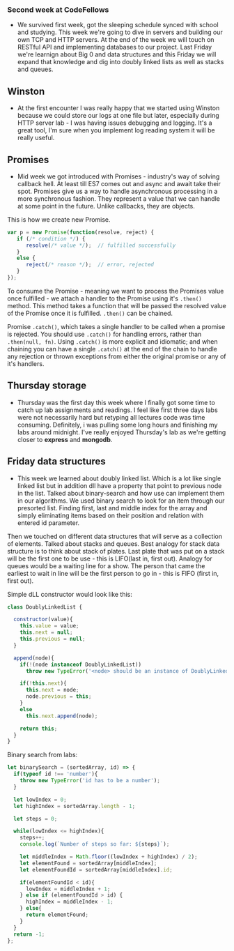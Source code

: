 ### Second week at CodeFellows

* We survived first week, got the sleeping schedule synced with school and studying. This week we're going to dive in servers and building our own TCP and HTTP servers. At the end of the week we will touch on RESTful API and implementing databases to our project. Last Friday we're learnign about Big 0 and data structures and this Friday we will expand that knowledge and dig into doubly linked lists as well as stacks and queues.

## Winston

* At the first encounter I was really happy that we started using Winston because we could store our logs at one file but later, especially during HTTP server lab - I was having issues debugging and logging. It's a great tool, I'm sure when you implement log reading system it will be really useful.

## Promises

* Mid week we got introduced with Promises - industry's way of solving callback hell. At least till ES7 comes out and async and await take their spot. Promises give us a way to handle asynchronous processing in a more synchronous fashion. They represent a value that we can handle at some point in the future. Unlike callbacks, they are objects.

This is how we create new Promise.

  ``` JavaScript
  var p = new Promise(function(resolve, reject) {  
     if (/* condition */) {
        resolve(/* value */);  // fulfilled successfully
     }
     else {
        reject(/* reason */);  // error, rejected
     }
  });
  ```
To consume the Promise - meaning we want to process the Promises value once fulfilled - we attach a handler to the Promise using it's `.then()` method. This method takes a function that will be passed the resolved value of the Promise once it is fulfilled. `.then()` can be chained.

Promise `.catch()`, which takes a single handler to be called when a promise is rejected. You should use `.catch()` for handling errors, rather than `.then(null, fn)`. Using `.catch()` is more explicit and idiomatic; and when chaining you can have a single `.catch()` at the end of the chain to handle any rejection or thrown exceptions from either the original promise or any of it's handlers.

## Thursday storage

* Thursday was the first day this week where I finally got some time to catch up lab assignments and readings. I feel like first three days labs were not necessarily hard but retyping all lectures code was time consuming. Definitely, i was pulling some long hours and finishing my labs around midnight. I've really enjoyed Thursday's lab as we're getting closer to **express** and **mongodb**.

## Friday data structures

* This week we learned about doubly linked list. Which is a lot like single linked list but in addition dll have a property that point to previous node in the list. Talked about binary-search and how use can implement them in our algorithms. We used binary search to look for an item through our presorted list. Finding first, last and middle index for the array and simply eliminating items based on their position and relation with entered id parameter.

Then we touched on different data structures that will serve as a collection of elements. Talked about stacks and queues. Best analogy for stack data structure is to think about stack of plates. Last plate that was put on a stack will be the first one to be use - this is LIFO(last in, first out). Analogy for queues would be a waiting line for a show. The person that came the earliest to wait in line will be the first person to go in - this is FIFO (first in, first out).

Simple dLL constructor would look like this:

```JavaScript
class DoublyLinkedList {

  constructor(value){
    this.value = value;
    this.next = null;
    this.previous = null;
  }

  append(node){
    if(!(node instanceof DoublyLinkedList))
      throw new TypeError('<node> should be an instance of DoublyLinkedList');

    if(!this.next){
      this.next = node;
      node.previous = this;
    }
    else
      this.next.append(node);

    return this;
  }
}
```

Binary search from labs:


```JavaScript
let binarySearch = (sortedArray, id) => {
  if(typeof id !== 'number'){
    throw new TypeError('id has to be a number');
  }

  let lowIndex = 0;
  let highIndex = sortedArray.length - 1;

  let steps = 0;

  while(lowIndex <= highIndex){
    steps++;
    console.log(`Number of steps so far: ${steps}`);

    let middleIndex = Math.floor((lowIndex + highIndex) / 2);
    let elementFound = sortedArray[middleIndex];
    let elementFoundId = sortedArray[middleIndex].id;

    if(elementFoundId < id){
      lowIndex = middleIndex + 1;
    } else if (elementFoundId > id) {
      highIndex = middleIndex - 1;
    } else{
      return elementFound;
    }
  }
  return -1;
};
```
